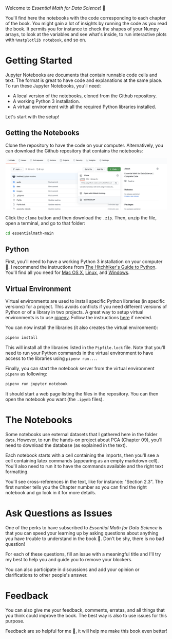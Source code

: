 Welcome to *Essential Math for Data Science*! 🚀

You'll find here the notebooks with the code corresponding to each chapter of the book. You might gain a lot of insights by running the code as you read the book. It permits you for instance to check the shapes of your Numpy arrays, to look at the variables and see what's inside, to run interactive plots with `%matplotlib notebook`, and so on.

# Getting Started

Jupyter Notebooks are documents that contain runnable code cells and text. The format is great to have code and explanations at the same place. To run these Jupyter Notebooks, you'll need:

- A local version of the notebooks, cloned from the Github repository.
- A working Python 3 installation.
- A virtual environment with all the required Python libraries installed.

Let's start with the setup!

## Getting the Notebooks

Clone the repository to have the code on your computer. Alternatively, you can download the Github repository that contains the notebooks:

<img src="images/ch01_setup.png" width="800">

Click the `clone` button and then download the `.zip`. Then, unzip the file, open a terminal, and go to that folder:

```bash
cd essentialmath-main
```

## Python

First, you'll need to have a working Python 3 installation on your computer 🐍. I recommend the instructions from [The Hitchhiker's Guide to Python](https://docs.python-guide.org/). You'll find all you need for [Mac OS X](https://docs.python-guide.org/starting/install3/osx/), [Linux](https://docs.python-guide.org/starting/install3/linux/), and [Windows](https://docs.python-guide.org/starting/install3/win/).


## Virtual Environment

Virtual environments are used to install specific Python libraries (in specific versions) for a project. This avoids conflicts if you need different versions of Python or of a library in two projects. A great way to setup virtual environments is to use [pipenv](https://github.com/pypa/pipenv). Follow the instructions [here](https://docs.python-guide.org/dev/virtualenvs/) if needed.

You can now install the libraries (it also creates the virtual environment):

```bash
pipenv install
```

This will install all the libraries listed in the `Pipfile.lock` file. Note that you'll need to run your Python commands in the virtual environment to have access to the libraries using `pipenv run...`.

Finally, you can start the notebook server from the virtual environment `pipenv` as following:

```bash
pipenv run jupyter notebook
```

It should start a web page listing the files in the repository. You can then open the notebook you want (the `.ipynb` files).



# The Notebooks

Some notebooks use external datasets that I gathered here in the folder `data`. However, to run the hands-on project about PCA (Chapter 09), you'll need to download the database (as explained in the text).

Each notebook starts with a cell containing the imports, then you'll see a cell containing latex commands (appearing as an empty markdown cell). You'll also need to run it to have the commands available and the right text formatting.


You'll see cross-references in the text, like for instance: "Section 2.3". The first number tells you the Chapter number so you can find the right notebook and go look in it for more details.



# Ask Questions as Issues

One of the perks to have subscribed to *Essential Math for Data Science* is that you can speed your learning up by asking questions about anything you have trouble to understand in the book 🧐. Don't be shy, there is no bad question!

For each of these questions, fill an issue with a meaningful title and I'll try my best to help you and guide you to remove your blockers.

You can also participate in discussions and add your opinion or clarifications to other people's answer.

# Feedback

You can also give me your feedback, comments, erratas, and all things that you think could improve the book. The best way is also to use issues for this purpose.

Feedback are so helpful for me 🙏, it will help me make this book even better!
